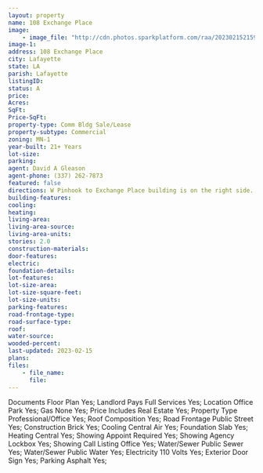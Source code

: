```yaml
---
layout: property
name: 108 Exchange Place
image:
    - image_file: "http://cdn.photos.sparkplatform.com/raa/20230215215938914712000000.jpg"
image-1:
address: 108 Exchange Place
city: Lafayette
state: LA
parish: Lafayette
listingID: 
status: A
price: 
Acres: 
SqFt: 
Price-SqFt: 
property-type: Comm Bldg Sale/Lease
property-subtype: Commercial
zoning: MN-1
year-built: 21+ Years
lot-size: 
parking: 
agent: David A Gleason
agent-phone: (337) 262-7873
featured: false
directions: W Pinhook to Exchange Place building is on the right side.
building-features: 
cooling: 
heating: 
living-area: 
living-area-source: 
living-area-units: 
stories: 2.0
construction-materials: 
door-features: 
electric: 
foundation-details: 
lot-features: 
lot-size-area: 
lot-size-square-feet: 
lot-size-units: 
parking-features: 
road-frontage-type: 
road-surface-type: 
roof: 
water-source: 
wooded-percent: 
last-updated: 2023-02-15
plans: 
files:
    - file_name:
      file:
---
```

Documents	Floor Plan	Yes;
Landlord Pays	Full Services	Yes;
Location	Office Park	Yes;
Gas	None	Yes;
Price Includes	Real Estate	Yes;
Property Type	Professional/Office	Yes;
Roof	Composition	Yes;
Road Frontage	Public Street	Yes;
Construction	Brick	Yes;
Cooling	Central Air	Yes;
Foundation	Slab	Yes;
Heating	Central	Yes;
Showing	Appoint Required	Yes;
Showing	Agency Lockbox	Yes;
Showing	Call Listing Office	Yes;
Water/Sewer	Public Sewer	Yes;
Water/Sewer	Public Water	Yes;
Electricity	110 Volts	Yes;
Exterior	Door Sign	Yes;
Parking	Asphalt	Yes;

